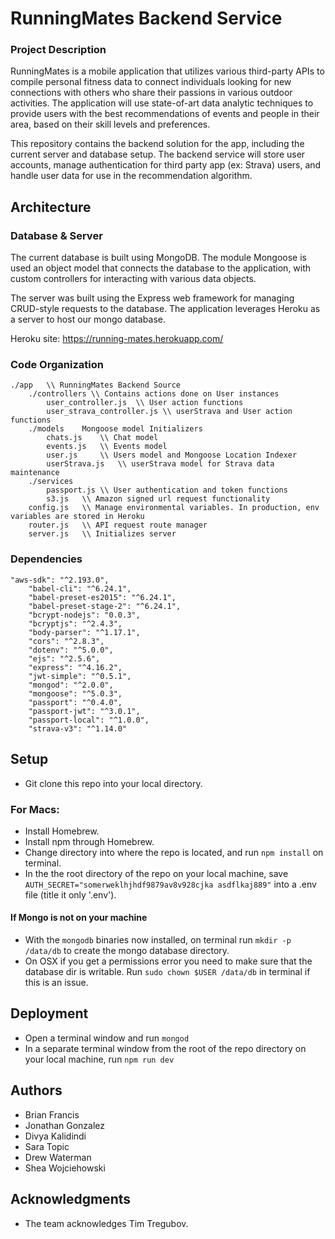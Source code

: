 # RunningMates Backend Service

### Project Description
RunningMates is a mobile application that utilizes various third-party APIs to compile personal fitness data to connect individuals looking for new connections with others who share their passions in various outdoor activities. The application will use state-of-art data analytic techniques to provide users with the best recommendations of events and people in their area, based on their skill levels and preferences.

This repository contains the backend solution for the app, including the current server and database setup. The backend service will store user accounts, manage authentication for third party app (ex: Strava) users, and handle user data for use in the recommendation algorithm.

## Architecture

### Database & Server
The current database is built using MongoDB. The module Mongoose is used an object model that connects the database to the application, with custom controllers for interacting with various data objects.

The server was built using the Express web framework for managing CRUD-style requests to the database. The application leverages Heroku as a server to host our mongo database.

Heroku site: https://running-mates.herokuapp.com/

### Code Organization
```
./app   \\ RunningMates Backend Source
    ./controllers \\ Contains actions done on User instances
        user_controller.js  \\ User action functions
        user_strava_controller.js \\ userStrava and User action functions
    ./models    Mongoose model Initializers
        chats.js    \\ Chat model
        events.js   \\ Events model
        user.js     \\ Users model and Mongoose Location Indexer
        userStrava.js   \\ userStrava model for Strava data maintenance
    ./services
        passport.js \\ User authentication and token functions
        s3.js   \\ Amazon signed url request functionality
    config.js   \\ Manage environmental variables. In production, env variables are stored in Heroku
    router.js   \\ API request route manager
    server.js   \\ Initializes server
```
### Dependencies
```
"aws-sdk": "^2.193.0",
    "babel-cli": "^6.24.1",
    "babel-preset-es2015": "^6.24.1",
    "babel-preset-stage-2": "^6.24.1",
    "bcrypt-nodejs": "0.0.3",
    "bcryptjs": "^2.4.3",
    "body-parser": "^1.17.1",
    "cors": "^2.8.3",
    "dotenv": "^5.0.0",
    "ejs": "^2.5.6",
    "express": "^4.16.2",
    "jwt-simple": "^0.5.1",
    "mongod": "^2.0.0",
    "mongoose": "^5.0.3",
    "passport": "^0.4.0",
    "passport-jwt": "^3.0.1",
    "passport-local": "^1.0.0",
    "strava-v3": "^1.14.0"
```
## Setup
* Git clone this repo into your local directory.

### For Macs:
* Install Homebrew.
* Install npm through Homebrew.
* Change directory into where the repo is located, and run `npm install` on terminal.
* In the the root directory of the repo on your local machine, save `AUTH_SECRET="somerweklhjhdf9879av8v928cjka asdflkaj889"` into a .env file (title it only '.env').

#### If Mongo is not on your machine 
* With the `mongodb` binaries now installed, on terminal run `mkdir -p /data/db` to create the mongo database directory.
*  On OSX if you get a permissions error you need to make sure that the database dir is writable. Run `sudo chown $USER /data/db` in terminal if this is an issue.

## Deployment
* Open a terminal window and run `mongod` 
* In a separate terminal window from the root of the repo directory on your local machine, run `npm run dev`

## Authors
* Brian Francis
* Jonathan Gonzalez
* Divya Kalidindi
* Sara Topic
* Drew Waterman
* Shea Wojciehowski

## Acknowledgments
* The team acknowledges Tim Tregubov.
